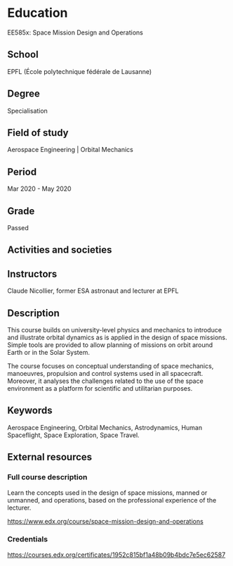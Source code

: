 # Education

EE585x: Space Mission Design and Operations

## School

EPFL (École polytechnique fédérale de Lausanne)

## Degree

Specialisation

## Field of study

Aerospace Engineering | Orbital Mechanics

## Period

Mar 2020 - May 2020

## Grade

Passed

## Activities and societies

## Instructors

Claude Nicollier, former ESA astronaut and lecturer at EPFL

## Description

This course builds on university-level physics and mechanics to introduce and
illustrate orbital dynamics as is applied in the design of space missions.
Simple tools are provided to allow planning of missions on orbit around Earth or
in the Solar System.

The course focuses on conceptual understanding of space mechanics, manoeuvres,
propulsion and control systems used in all spacecraft. Moreover, it analyses the
challenges related to the use of the space environment as a platform for
scientific and utilitarian purposes.

## Keywords

Aerospace Engineering, Orbital Mechanics, Astrodynamics, Human Spaceflight,
Space Exploration, Space Travel.

## External resources

### Full course description

Learn the concepts used in the design of space missions, manned or unmanned, and
operations, based on the professional experience of the lecturer.

<https://www.edx.org/course/space-mission-design-and-operations>

### Credentials

<https://courses.edx.org/certificates/1952c815bf1a48b09b4bdc7e5ec62587>
